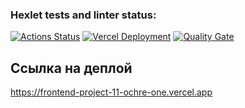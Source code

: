 ### Hexlet tests and linter status:
[![Actions Status](https://github.com/DSolokhin/frontend-project-11/actions/workflows/hexlet-check.yml/badge.svg)](https://github.com/DSolokhin/frontend-project-11/actions)
[![Vercel Deployment](https://therealsujitk-vercel-badge.vercel.app/?app=frontend-project-11-ochre-one)](https://frontend-project-11-ochre-one.vercel.app)
[![Quality Gate](https://img.shields.io/badge/SonarQube-Passed-brightgreen)](https://sonarcloud.io/summary/new_code?id=DSolokhin_frontend-project-11)

## Ссылка на деплой

https://frontend-project-11-ochre-one.vercel.app